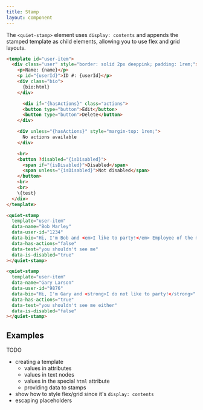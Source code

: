 ```yaml
---
title: Stamp
layout: component
---
```


The `<quiet-stamp>` element uses `display: contents` and appends the stamped template as child elements, allowing you to use flex and grid layouts.

```html {.example}
<template id="user-item">
  <div class="user" style="border: solid 2px deeppink; padding: 1rem;">
    <p>Name: {name}</p>
    <p id="{userId}">ID #: {userId}</p>
    <div class="bio">
      {bio:html}
    </div>

	  <div if="{hasActions}" class="actions">
      <button type="button">Edit</button>
      <button type="button">Delete</button>
    </div>

    <div unless="{hasActions}" style="margin-top: 1rem;">
      No actions available
    </div>

    <br>
    <button ?disabled="{isDisabled}">
      <span if="{isDisabled}">Disabled</span>
      <span unless="{isDisabled}">Not disabled</span>
    </button>
    <br>
    <br>
    \{test}
  </div>
</template>

<quiet-stamp 
  template="user-item"
  data-name="Bob Marley" 
  data-user-id="1234"
  data-bio="Hi, I'm Bob and <em>I like to party!</em> Employee of the month every Nevervember."
  data-has-actions="false"
  data-test="you shouldn't see me"
  data-is-disabled="true"
></quiet-stamp>

<quiet-stamp 
  template="user-item"
  data-name="Gary Larson" 
  data-user-id="9876"
  data-bio="Hi, I'm Gary and <strong>I do not like to party!</strong>"
  data-has-actions="true"
  data-test="you shouldn't see me either"
  data-is-disabled="false"
></quiet-stamp>
```

## Examples

TODO

- creating a template
  - values in attributes
  - values in text nodes
  - values in the special `html` attribute
  - providing data to stamps
- show how to style flex/grid since it's `display: contents`
- escaping placeholders
